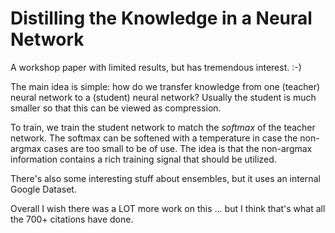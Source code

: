 # Distilling the Knowledge in a Neural Network

A workshop paper with limited results, but has tremendous interest. :-)

The main idea is simple: how do we transfer knowledge from one (teacher) neural
network to a (student) neural network? Usually the student is much smaller so
that this can be viewed as compression.

To train, we train the student network to match the *softmax* of the teacher
network. The softmax can be softened with a temperature in case the non-argmax
cases are too small to be of use. The idea is that the non-argmax information
contains a rich training signal that should be utilized.

There's also some interesting stuff about ensembles, but it uses an internal
Google Dataset.

Overall I wish there was a LOT more work on this ... but I think that's what all
the 700+ citations have done.
